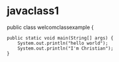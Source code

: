 # javaclass1

public class welcomclassexample {

	public static void main(String[] args) {
		System.out.println("hello world");
		System.out.println("I'm Christian");
	}
